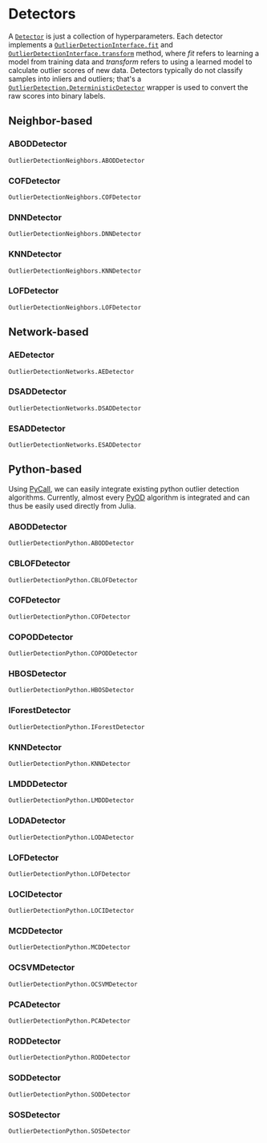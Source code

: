 # Detectors

A [`Detector`](@ref) is just a collection of hyperparameters. Each detector implements a [`OutlierDetectionInterface.fit`](@ref) and [`OutlierDetectionInterface.transform`](@ref) method, where *fit* refers to learning a model from training data and *transform* refers to using a learned model to calculate outlier scores of new data. Detectors typically do not classify samples into inliers and outliers; that's a [`OutlierDetection.DeterministicDetector`](@ref) wrapper is used to convert the raw scores into binary labels.

## Neighbor-based

### ABODDetector

```@docs
OutlierDetectionNeighbors.ABODDetector
```

### COFDetector

```@docs
OutlierDetectionNeighbors.COFDetector
```

### DNNDetector

```@docs
OutlierDetectionNeighbors.DNNDetector
```

### KNNDetector

```@docs
OutlierDetectionNeighbors.KNNDetector
```

### LOFDetector

```@docs
OutlierDetectionNeighbors.LOFDetector
```

## Network-based

### AEDetector

```@docs
OutlierDetectionNetworks.AEDetector
```

### DSADDetector

```@docs
OutlierDetectionNetworks.DSADDetector
```

### ESADDetector

```@docs
OutlierDetectionNetworks.ESADDetector
```

## Python-based


Using [PyCall](https://github.com/JuliaPy/PyCall.jl), we can easily integrate existing python outlier detection algorithms. Currently, almost every [PyOD](https://github.com/yzhao062/pyod) algorithm is integrated and can thus be easily used directly from Julia.

### ABODDetector

```@docs
OutlierDetectionPython.ABODDetector
```

### CBLOFDetector

```@docs
OutlierDetectionPython.CBLOFDetector
```

### COFDetector

```@docs
OutlierDetectionPython.COFDetector
```

### COPODDetector

```@docs
OutlierDetectionPython.COPODDetector
```

### HBOSDetector

```@docs
OutlierDetectionPython.HBOSDetector
```

### IForestDetector

```@docs
OutlierDetectionPython.IForestDetector
```

### KNNDetector

```@docs
OutlierDetectionPython.KNNDetector
```

### LMDDDetector

```@docs
OutlierDetectionPython.LMDDDetector
```

### LODADetector

```@docs
OutlierDetectionPython.LODADetector
```

### LOFDetector

```@docs
OutlierDetectionPython.LOFDetector
```

### LOCIDetector

```@docs
OutlierDetectionPython.LOCIDetector
```

### MCDDetector

```@docs
OutlierDetectionPython.MCDDetector
```

### OCSVMDetector

```@docs
OutlierDetectionPython.OCSVMDetector
```

### PCADetector

```@docs
OutlierDetectionPython.PCADetector
```

### RODDetector

```@docs
OutlierDetectionPython.RODDetector
```

### SODDetector

```@docs
OutlierDetectionPython.SODDetector
```

### SOSDetector

```@docs
OutlierDetectionPython.SOSDetector
```
